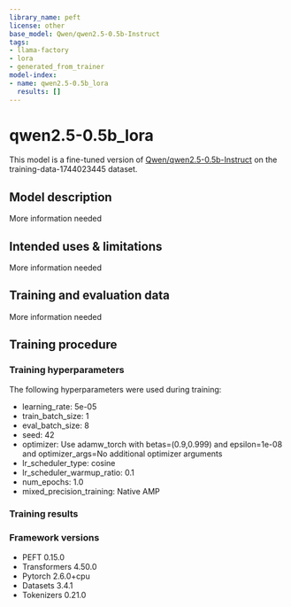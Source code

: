 ```yaml
---
library_name: peft
license: other
base_model: Qwen/qwen2.5-0.5b-Instruct
tags:
- llama-factory
- lora
- generated_from_trainer
model-index:
- name: qwen2.5-0.5b_lora
  results: []
---
```


<!-- This model card has been generated automatically according to the information the Trainer had access to. You
should probably proofread and complete it, then remove this comment. -->

# qwen2.5-0.5b_lora

This model is a fine-tuned version of [Qwen/qwen2.5-0.5b-Instruct](https://huggingface.co/Qwen/qwen2.5-0.5b-Instruct) on the training-data-1744023445 dataset.

## Model description

More information needed

## Intended uses & limitations

More information needed

## Training and evaluation data

More information needed

## Training procedure

### Training hyperparameters

The following hyperparameters were used during training:
- learning_rate: 5e-05
- train_batch_size: 1
- eval_batch_size: 8
- seed: 42
- optimizer: Use adamw_torch with betas=(0.9,0.999) and epsilon=1e-08 and optimizer_args=No additional optimizer arguments
- lr_scheduler_type: cosine
- lr_scheduler_warmup_ratio: 0.1
- num_epochs: 1.0
- mixed_precision_training: Native AMP

### Training results



### Framework versions

- PEFT 0.15.0
- Transformers 4.50.0
- Pytorch 2.6.0+cpu
- Datasets 3.4.1
- Tokenizers 0.21.0